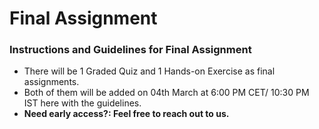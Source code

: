 # Final Assignment

### Instructions and Guidelines for Final Assignment

* There will be 1 Graded Quiz and 1 Hands-on Exercise as final assignments.&#x20;
* Both of them will be added on 04th March at 6:00 PM CET/ 10:30 PM IST here with the guidelines.
* **Need early access?: Feel free to reach out to us.**
